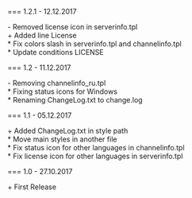 === 1.2.1 - 12.12.2017

\- Removed license icon in serverinfo.tpl  
\+ Added line License  
\* Fix colors slash in serverinfo.tpl and channelinfo.tpl  
\* Update conditions LICENSE

=== 1.2 - 11.12.2017

\- Removing channelinfo_ru.tpl  
\* Fixing status icons for Windows  
\* Renaming ChangeLog.txt to change.log

=== 1.1 - 05.12.2017

\+ Added ChangeLog.txt in style path  
\* Move main styles in another file  
\* Fix status icon for other languages in channelinfo.tpl  
\* Fix license icon for other languages in serverinfo.tpl

=== 1.0 - 27.10.2017

\+ First Release